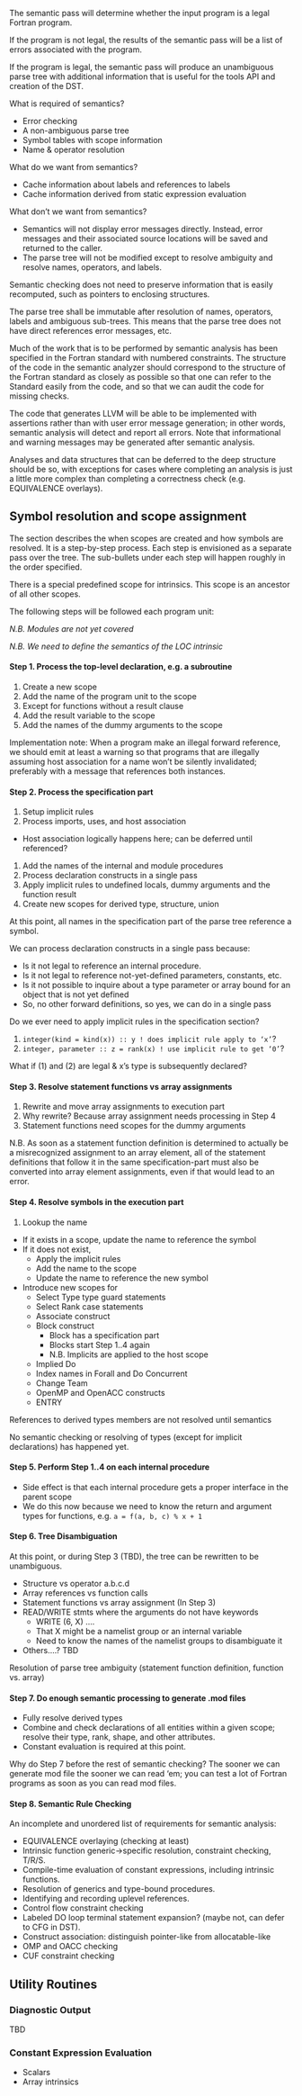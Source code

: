 The semantic pass will determine whether the input program is a legal Fortran program.

If the program is not legal, the results of the semantic pass will be a list of errors associated with the program.

If the program is legal, the semantic pass will produce an unambiguous parse tree with additional information that is useful for the tools API and creation of the DST.

What is required of semantics?
* Error checking
* A non-ambiguous parse tree
* Symbol tables with scope information
* Name & operator resolution

What do we want from semantics?
* Cache information about labels and references to labels
* Cache information derived from static expression evaluation

What don’t we want from semantics?
* Semantics will not display error messages directly.  Instead, error messages and their associated source locations will be saved and returned to the caller.
* The parse tree will not be modified except to resolve ambiguity and resolve names, operators, and labels.

Semantic checking does not need to preserve information that is easily recomputed, such as pointers to enclosing structures.

The parse tree shall be  immutable after resolution of names, operators, labels and ambiguous sub-trees.   This means that the parse tree does not have direct references error messages, etc.

Much of the work that is to be performed by semantic analysis has been specified in the Fortran standard with numbered constraints.  The structure of the code in the semantic analyzer should correspond to the structure of the Fortran standard as closely as possible so that one can refer to the Standard easily from the code, and so that we can audit the code for missing checks.

The code that generates LLVM will be able to be implemented with assertions rather than with user error message generation; in other words, semantic analysis will detect and report all errors. Note that informational and warning messages may be generated after semantic analysis.

Analyses and data structures that can be deferred to the deep structure should be so, with exceptions for cases where completing an analysis is just a little more complex than completing a correctness check (e.g. EQUIVALENCE overlays).


## Symbol resolution and scope assignment
The section describes the when scopes are created and how symbols are resolved.  It is a step-by-step process.  Each step is envisioned as a separate pass over the tree.  The sub-bullets under each step will happen roughly in the order specified.

There is a special predefined scope for intrinsics.  This scope is an ancestor of all other scopes.

The following steps will be followed each program unit:

_N.B. Modules are not yet covered_

_N.B. We need to define the semantics of the LOC intrinsic_

#### Step 1. Process the top-level declaration, e.g. a subroutine
1. Create a new scope
1. Add the name of the program unit to the scope
  1. Except for functions without a result clause
1. Add the result variable to the scope
1. Add the names of the dummy arguments to the scope

Implementation note:  When a program make an illegal forward reference, we should emit at least a warning so that programs that are illegally assuming host association for a name won’t be silently invalidated; preferably with a message that references both instances.

#### Step 2.  Process the specification part
1. Setup implicit rules
1. Process imports, uses, and host association
  - Host association logically happens here; can be deferred until referenced?
1. Add the names of the internal and module procedures
1. Process declaration constructs in a single pass
1. Apply implicit rules to undefined locals, dummy arguments and the function result
1. Create new scopes for derived type, structure, union

At this point, all names in the specification part of the parse tree reference a symbol.

We  can process declaration constructs in a single pass because:
- Is it not legal to reference an internal procedure.
- Is it not  legal to reference not-yet-defined parameters, constants, etc.
- Is it not possible to inquire about a type parameter or array bound for an object that is not yet defined
- So, no other forward definitions, so yes, we can do in a single pass

Do we ever need to apply implicit rules in the specification section?
1. `integer(kind = kind(x)) :: y ! does implicit rule apply to ‘x’`?
1. `integer, parameter :: z = rank(x) ! use implicit rule to get ‘0’`?

What if (1) and (2) are legal & x’s type is subsequently declared?

#### Step 3. Resolve statement functions vs array assignments
1. Rewrite and move array assignments to execution part
1. Why rewrite?  Because array assignment needs processing in Step 4
1. Statement functions need scopes for the dummy arguments

N.B. As soon as a statement function definition is determined to actually be a misrecognized assignment to an array element, all of the statement definitions that follow it in the same specification-part must also be converted into array element assignments, even if that would lead to an error.

#### Step 4. Resolve symbols in the execution part
1. Lookup the name
  - If it exists in a scope, update the name to reference the symbol
  - If it does not exist,
    * Apply the implicit rules
    * Add the name to the scope
    * Update the name to reference the new symbol
  - Introduce new scopes for
    * Select Type type guard statements
    * Select Rank case statements
    * Associate construct
    * Block construct
      - Block has a specification part
      - Blocks start Step 1..4 again
      - N.B. Implicits are applied to the host scope
    * Implied Do
    * Index names in Forall and Do Concurrent
    * Change Team
    * OpenMP and OpenACC constructs
    * ENTRY

References to derived types members are not resolved until semantics

No semantic checking or resolving of types (except for implicit declarations) has happened yet.

#### Step 5. Perform Step 1..4 on each internal procedure
- Side effect is that each internal procedure gets a proper interface in the parent scope
- We do this now because we need to know the return and argument types for functions, e.g. `a = f(a, b, c) % x + 1`

#### Step 6. Tree Disambiguation

At this point, or during Step 3 (TBD), the tree can be rewritten to be unambiguous.
- Structure vs operator a.b.c.d
- Array references vs function calls
- Statement functions vs array assignment (In Step 3)
- READ/WRITE stmts where the arguments do not have keywords
  - WRITE (6, X)  ….
  - That X might be a namelist group or an internal variable
  - Need to know the names of the namelist groups to disambiguate it
- Others….? TBD

Resolution of parse tree ambiguity (statement function definition, function vs. array)

#### Step 7. Do enough semantic processing to generate .mod files
- Fully resolve derived types
- Combine and check declarations of all entities within a given scope; resolve their type, rank, shape, and other attributes.
- Constant evaluation is required at this point.

Why do Step 7 before the rest of semantic checking? The sooner we can generate mod file the sooner we can read ‘em; you can test a lot of Fortran programs as soon as you can read mod files.

#### Step 8. Semantic Rule Checking

An incomplete and unordered list of requirements for semantic analysis:

* EQUIVALENCE overlaying (checking at least)
* Intrinsic function generic->specific resolution, constraint checking, T/R/S.
* Compile-time evaluation of constant expressions, including intrinsic functions.
* Resolution of generics and type-bound procedures.
* Identifying and recording uplevel references.
* Control flow constraint checking
* Labeled DO loop terminal statement expansion? (maybe not, can defer to CFG in DST).
* Construct association: distinguish pointer-like from allocatable-like
* OMP and OACC checking
* CUF constraint checking

## Utility Routines

### Diagnostic Output
TBD

### Constant Expression Evaluation
- Scalars
- Array intrinsics
